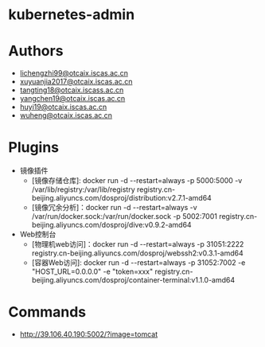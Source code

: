 # kubernetes-admin

# Authors

- lichengzhi99@otcaix.iscas.ac.cn
- xuyuanjia2017@otcaix.iscas.ac.cn
- tangting18@otcaix.iscass.ac.cn
- yangchen19@otcaix.iscas.ac.cn
- huyi19@otcaix.iscas.ac.cn
- wuheng@otcaix.iscas.ac.cn

# Plugins

- 镜像插件
  - [镜像存储仓库]: docker run -d --restart=always -p 5000:5000 -v /var/lib/registry:/var/lib/registry registry.cn-beijing.aliyuncs.com/dosproj/distribution:v2.7.1-amd64
  - [镜像冗余分析]：docker run -d --restart=always -v /var/run/docker.sock:/var/run/docker.sock -p 5002:7001 registry.cn-beijing.aliyuncs.com/dosproj/dive:v0.9.2-amd64
- Web控制台
  - [物理机web访问]：docker run -d --restart=always -p 31051:2222 registry.cn-beijing.aliyuncs.com/dosproj/webssh2:v0.3.1-amd64
  - [容器Web访问]: docker run -d --restart=always -p 31052:7002 -e "HOST_URL=0.0.0.0" -e "token=xxx" registry.cn-beijing.aliyuncs.com/dosproj/container-terminal:v1.1.0-amd64

# Commands

- http://39.106.40.190:5002/?image=tomcat
